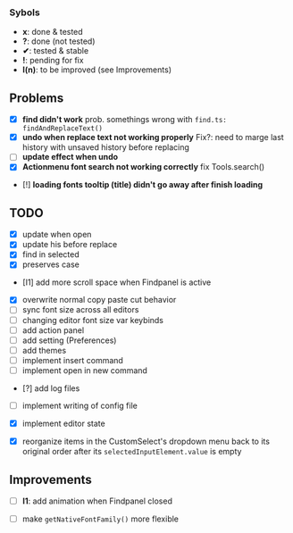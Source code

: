 ### Sybols
- **x**: done & tested
- **?**: done (not tested)
- **✔**: tested & stable
- **!**: pending for fix
- **I(n)**: to be improved (see Improvements)



## Problems
- [x] **find didn't work** prob. somethings wrong with `find.ts: findAndReplaceText()`
- [x] **undo when replace text not working properly** Fix?: need to marge last history with unsaved history before replacing
- [ ] **update effect when undo**
- [x] **Actionmenu font search not working correctly** fix Tools.search()
- [!] **loading fonts tooltip (title) didn't go away after finish loading**




## TODO
- [x] update when open
- [x] update his before replace
- [x] find in selected
- [x] preserves case
- [I1] add more scroll space when Findpanel is active
- [x] overwrite normal copy paste cut behavior
- [ ] sync font size across all editors
- [ ] changing editor font size var keybinds
- [ ] add action panel
- [ ] add setting (Preferences)
- [ ] add themes
- [ ] implement insert command
- [ ] implement open in new command
- [?] add log files
- [ ] implement writing of config file
- [x] implement editor state
- [x] reorganize items in the CustomSelect's dropdown menu back to its original order
      after its `selectedInputElement.value` is empty




## Improvements
- [ ] **I1**: add animation when Findpanel closed
- [ ] make `getNativeFontFamily()` more flexible





